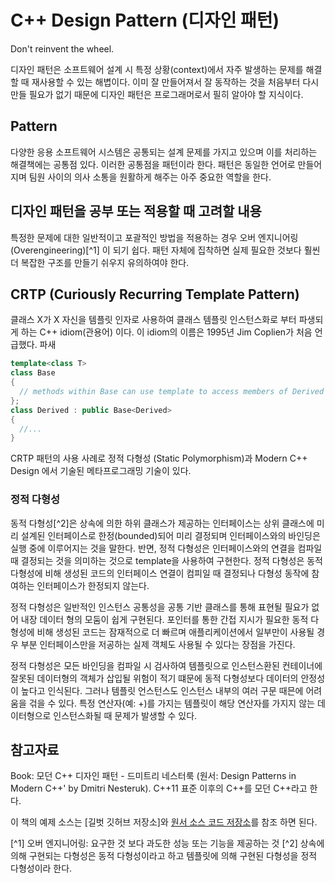 # C++ Design Pattern (디자인 패턴)

Don't reinvent the wheel. 

디자인 패턴은 소프트웨어 설계 시 특정 상황(context)에서 자주 발생하는 문제를 해결할 때 재사용할 수 있는 해볍이다.
이미 잘 만들어져서 잘 동작하는 것을 처음부터 다시 만들 필요가 없기 때문에 디자인 패턴은 프로그래머로서 필히 알아야 할 지식이다. 

## Pattern
다양한 응용 소프트웨어 시스템은 공통되는 설계 문제를 가지고 있으며 이를 처리하는 해결책에는 공통점 있다. 이러한 공통점을 패턴이라 한다.
패턴은 동일한 언어로 만들어 지며 팀원 사이의 의사 소통을 원활하게 해주는 아주 중요한 역할을 한다.

## 디자인 패턴을 공부 또는 적용할 때 고려할 내용

특정한 문제에 대한 일반적이고 포괄적인 방법을 적용하는 경우 오버 엔지니어링(Overengineering)[^1] 이 되기 쉽다. 
패턴 자체에 집착하면 실제 필요한 것보다 훨씬 더 복잡한 구조를 만들기 쉬우지 유의하여야 한다. 

## CRTP (Curiously Recurring Template Pattern)

클래스 X가 X 자신을 템플릿 인자로 사용하여 클래스 템플릿 인스턴스화로 부터 파생되게 하는 C++ idiom(관용어) 이다. 이 idiom의
이름은 1995년 Jim Coplien가 처음 언급했다. 파새

```C++
template<class T>
class Base
{
  // methods within Base can use template to access members of Derived
};
class Derived : public Base<Derived>
{
  //...
}
```

CRTP 패턴의 사용 사례로 정적 다형성 (Static Polymorphism)과 Modern C++ Design 에서 기술된 메타프로그래밍 기술이 있다.

### 정적 다형성 

동적 다형성[^2]은 상속에 의한 하위 클래스가 제공하는 인터페이스는 상위 클래스에 미리 설계된 인터페이스로 한정(bounded)되어 미리 결정되며 인터페이스와의 바인딩은 실행 중에 이루어지는 것을 말한다. 반면, 정적 다형성은 인터페이스와의 연결을 컴파일 때 결정되는 것을 의미하는 것으로 template을 사용하여 구현한다. 정적 다형성은 동적 다형성에 비해 생성된 코드의 인터페이스 연결이 컴피일 때 결정되나 다형성 동작에 참여하는 인터페이스가 한정되지 않는다. 

정적 다형성은 일반적인 인스턴스 공통성을 공통 기반 클래스를 통해 표현될 필요가 없어 내장 데이터 형의 모둠이 쉽게 구현된다. 포인터를 통한 간접 지시가 필요한 동적 다형성에 비해 생성된 코드는 잠재적으로 더 빠르며 애플리케이션에서 일부만이 사용될 경우 부분 인터페이스만을 저공하는 실제 객체도 사용될 수 있다는 장점을 가진다. 

정적 다형성은 모든 바인딩을 컴파일 시 검사하여 템플릿으로 인스턴스환된 컨테이너에 잘못된 데이터형의 객체가 삽입될 위험이 적기 떄문에 동적 다형성보다 데이터의 안정성이 높다고 인식된다. 그러나 템플릿 언스턴스도 인스턴스 내부의 여러 구문 때믄에 어려움을 걲을 수 있다. 특정 연산자(예: +)를 가지는 템플릿이 해당 연산자를 가지지 않는 데이터형으로 인스턴스화될 때 문제가 발생할 수 있다.



## 참고자료

Book: 모던 C++ 디자인 패턴 - 드미트리 네스터룩 (원서: Design Patterns in Modern C++' by Dmitri Nesteruk).
C++11 표준 이후의 C++를 모던 C++라고 한다. 

이 책의 예제 소스는 [길벗 깃허브 저장소]와 [원서 소스 코드 저장소]를 참조 하면 된다. 


[걸벗 깃허브 저장소]: https://github.com/gilbutITbook/007028
[원서 소스 코드 저장소]: https://github.com/Apress/design-patterns-in-modern-cpp
[^1] 오버 엔지니어링: 요구한 것 보다 과도한 성능 또는 기능을 제공하는 것 
[^2] 상속에 의해 구현되는 다형성은 동적 다형성이라고 하고 템플릿에 의해 구현된 다형성을 정적 다형성이라 한다.
